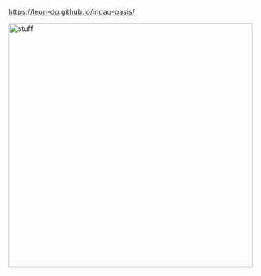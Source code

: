 https://leon-do.github.io/indao-oasis/

<img width="480" alt="stuff" src="https://user-images.githubusercontent.com/19412160/164538832-8c987ebf-b7c1-47aa-8581-eff64ebf89dc.png">

